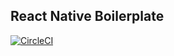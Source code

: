 ## React Native Boilerplate

[![CircleCI](https://circleci.com/gh/icapps/reactnative_boilerplate.svg?style=svg)](https://circleci.com/gh/icapps/reactnative_boilerplate)
